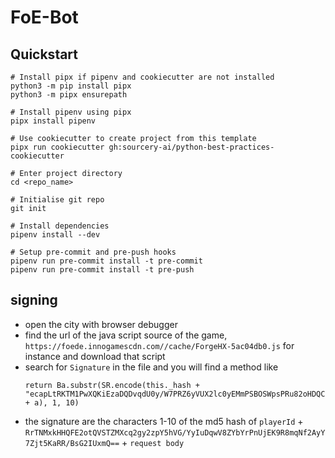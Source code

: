 # FoE-Bot

## Quickstart

```
# Install pipx if pipenv and cookiecutter are not installed
python3 -m pip install pipx
python3 -m pipx ensurepath

# Install pipenv using pipx
pipx install pipenv

# Use cookiecutter to create project from this template
pipx run cookiecutter gh:sourcery-ai/python-best-practices-cookiecutter

# Enter project directory
cd <repo_name>

# Initialise git repo
git init

# Install dependencies
pipenv install --dev

# Setup pre-commit and pre-push hooks
pipenv run pre-commit install -t pre-commit
pipenv run pre-commit install -t pre-push
```

## signing

- open the city with browser debugger
- find the url of the java script source of the game, `https://foede.innogamescdn.com//cache/ForgeHX-5ac04db0.js` for instance and download that script
- search for `Signature` in the file and you will find a method like 
    ```
  return Ba.substr(SR.encode(this._hash + "ecapLtRKTM1PwXQKiEzaDQDvqdU0y/W7PRZ6yVUX2lc0yEMmPSBOSWpsPRu82oHDQCGt6QWKkuA8jII3lp0A+Q==" + a), 1, 10)
    ```
- the signature are the characters 1-10 of the md5 hash of `playerId` + `RrTNMxkHHQFE2otQVSTZMXcq2gy2zpY5hVG/YyIuDqwV8ZYbYrPnUjEK9R8mqNf2AyY7Zjt5KaRR/BsG2IUxmQ==` + `request body`

